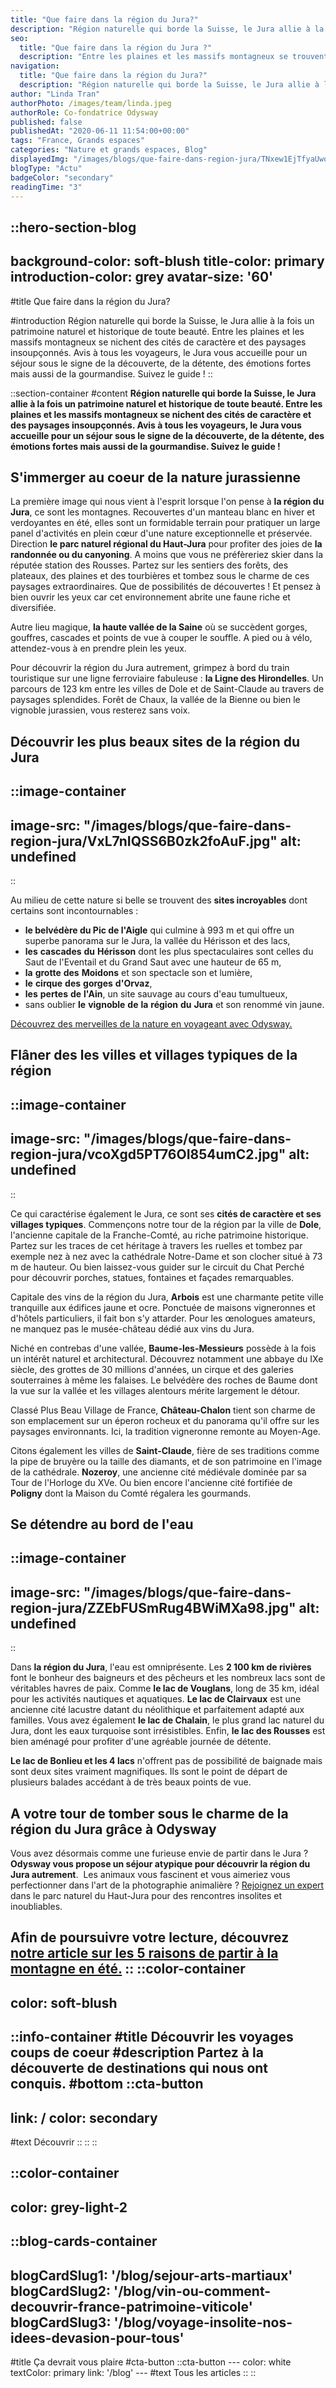 ```yaml
---
title: "Que faire dans la région du Jura?"
description: "Région naturelle qui borde la Suisse, le Jura allie à la fois un patrimoine naturel et historique de toute beauté. Entre les plaines et les massifs montagneux se nichent des cités de caractère et des paysages insoupçonnés. Avis à tous les voyageurs, le Jura vous accueille pour un séjour sous le signe de la découverte, de la détente, des émotions fortes mais aussi de la gourmandise. Suivez le guide !"
seo:
  title: "Que faire dans la région du Jura ?"
  description: "Entre les plaines et les massifs montagneux se trouvent des paysages sublimes insoupçonnés. 5 conseils pour découvrir les secrets du Jura !"
navigation:
  title: "Que faire dans la région du Jura?"
  description: "Région naturelle qui borde la Suisse, le Jura allie à la fois un patrimoine naturel et historique de toute beauté. Entre les plaines et les massifs montagneux se nichent des cités de caractère et des paysages insoupçonnés. Avis à tous les voyageurs, le Jura vous accueille pour un séjour sous le signe de la découverte, de la détente, des émotions fortes mais aussi de la gourmandise. Suivez le guide !"
author: "Linda Tran"
authorPhoto: /images/team/linda.jpeg
authorRole: Co-fondatrice Odysway
published: false
publishedAt: "2020-06-11 11:54:00+00:00"
tags: "France, Grands espaces"
categories: "Nature et grands espaces, Blog"
displayedImg: "/images/blogs/que-faire-dans-region-jura/TNxew1EjTfyaUwqLYRO1.jpg"
blogType: "Actu"
badgeColor: "secondary"
readingTime: "3"
---
```


::hero-section-blog
---
background-color: soft-blush
title-color: primary
introduction-color: grey
avatar-size: '60'
---
#title
Que faire dans la région du Jura?

#introduction
Région naturelle qui borde la Suisse, le Jura allie à la fois un patrimoine naturel et historique de toute beauté. Entre les plaines et les massifs montagneux se nichent des cités de caractère et des paysages insoupçonnés. Avis à tous les voyageurs, le Jura vous accueille pour un séjour sous le signe de la découverte, de la détente, des émotions fortes mais aussi de la gourmandise. Suivez le guide !
::

::section-container
#content
**Région naturelle qui borde la Suisse, le Jura allie à la fois un patrimoine naturel et historique de toute beauté. Entre les plaines et les massifs montagneux se nichent des cités de caractère et des paysages insoupçonnés. Avis à tous les voyageurs, le Jura vous accueille pour un séjour sous le signe de la découverte, de la détente, des émotions fortes mais aussi de la gourmandise. Suivez le guide !**

## S'immerger au coeur de la nature jurassienne 

La première image qui nous vient à l'esprit lorsque l'on pense à **la région du Jura**, ce sont les montagnes. Recouvertes d'un manteau blanc en hiver et verdoyantes en été, elles sont un formidable terrain pour pratiquer un large panel d'activités en plein cœur d'une nature exceptionnelle et préservée. Direction **le parc naturel régional du Haut-Jura** pour profiter des joies de **la randonnée ou du canyoning**. A moins que vous ne préfèreriez skier dans la réputée station des Rousses. Partez sur les sentiers des forêts, des plateaux, des plaines et des tourbières et tombez sous le charme de ces paysages extraordinaires. Que de possibilités de découvertes ! Et pensez à bien ouvrir les yeux car cet environnement abrite une faune riche et diversifiée.

Autre lieu magique, **la haute vallée de la Saine** où se succèdent gorges, gouffres, cascades et points de vue à couper le souffle. A pied ou à vélo, attendez-vous à en prendre plein les yeux.

Pour découvrir la région du Jura autrement, grimpez à bord du train touristique sur une ligne ferroviaire fabuleuse : **la Ligne des Hirondelles**. Un parcours de 123 km entre les villes de Dole et de Saint-Claude au travers de paysages splendides. Forêt de Chaux, la vallée de la Bienne ou bien le vignoble jurassien, vous resterez sans voix.

## Découvrir les plus beaux sites de la région du Jura

::image-container
---
image-src: "/images/blogs/que-faire-dans-region-jura/VxL7nIQSS6B0zk2foAuF.jpg"
alt: undefined
---
::

Au milieu de cette nature si belle se trouvent des **sites incroyables** dont certains sont incontournables :

*   **le belvédère du Pic de l'Aigle** qui culmine à 993 m et qui offre un superbe panorama sur le Jura, la vallée du Hérisson et des lacs,
*   **les** **cascades** **du** **Hérisson** dont les plus spectaculaires sont celles du Saut de l'Eventail et du Grand Saut avec une hauteur de 65 m,
*   **la** **grotte** **des** **Moidons** et son spectacle son et lumière,
*   **le** **cirque** **des** **gorges** **d'Orvaz**,
*   **les** **pertes** **de** **l'Ain**, un site sauvage au cours d'eau tumultueux,
*   sans oublier **le** **vignoble** **de** **la** **région** **du** **Jura** et son renommé vin jaune.

[Découvrez des merveilles de la nature en voyageant avec Odysway.](https://odysway.com/thematiques/voyage-nature)

## Flâner des les villes et villages typiques de la région

::image-container
---
image-src: "/images/blogs/que-faire-dans-region-jura/vcoXgd5PT76OI854umC2.jpg"
alt: undefined
---
::

Ce qui caractérise également le Jura, ce sont ses **cités de caractère et ses villages typiques**. Commençons notre tour de la région par la ville de **Dole**, l'ancienne capitale de la Franche-Comté, au riche patrimoine historique. Partez sur les traces de cet héritage à travers les ruelles et tombez par exemple nez à nez avec la cathédrale Notre-Dame et son clocher situé à 73 m de hauteur. Ou bien laissez-vous guider sur le circuit du Chat Perché pour découvrir porches, statues, fontaines et façades remarquables.

Capitale des vins de la région du Jura, **Arbois** est une charmante petite ville tranquille aux édifices jaune et ocre. Ponctuée de maisons vigneronnes et d'hôtels particuliers, il fait bon s'y attarder. Pour les œnologues amateurs, ne manquez pas le musée-château dédié aux vins du Jura.

Niché en contrebas d'une vallée, **Baume-les-Messieurs** possède à la fois un intérêt naturel et architectural. Découvrez notamment une abbaye du IXe siècle, des grottes de 30 millions d'années, un cirque et des galeries souterraines à même les falaises. Le belvédère des roches de Baume dont la vue sur la vallée et les villages alentours mérite largement le détour.

Classé Plus Beau Village de France, **Château-Chalon** tient son charme de son emplacement sur un éperon rocheux et du panorama qu'il offre sur les paysages environnants. Ici, la tradition vigneronne remonte au Moyen-Age.

Citons également les villes de **Saint-Claude**, fière de ses traditions comme la pipe de bruyère ou la taille des diamants, et de son patrimoine en l'image de la cathédrale. **Nozeroy**, une ancienne cité médiévale dominée par sa Tour de l'Horloge du XVe. Ou bien encore l'ancienne cité fortifiée de **Poligny** dont la Maison du Comté régalera les gourmands.

## Se détendre au bord de l'eau

::image-container
---
image-src: "/images/blogs/que-faire-dans-region-jura/ZZEbFUSmRug4BWiMXa98.jpg"
alt: undefined
---
::

Dans **la région du Jura**, l'eau est omniprésente. Les **2 100 km de rivières** font le bonheur des baigneurs et des pêcheurs et les nombreux lacs sont de véritables havres de paix. Comme **le lac de Vouglans**, long de 35 km, idéal pour les activités nautiques et aquatiques. **Le lac de Clairvaux** est une ancienne cité lacustre datant du néolithique et parfaitement adapté aux familles. Vous avez également **le lac de Chalain**, le plus grand lac naturel du Jura, dont les eaux turquoise sont irrésistibles. Enfin, **le lac des Rousses** est bien aménagé pour profiter d'une agréable journée de détente.

**Le lac de Bonlieu et les 4 lacs** n'offrent pas de possibilité de baignade mais sont deux sites vraiment magnifiques. Ils sont le point de départ de plusieurs balades accédant à de très beaux points de vue.

## A votre tour de tomber sous le charme de la région du Jura grâce à Odysway

Vous avez désormais comme une furieuse envie de partir dans le Jura ? **Odysway vous propose un séjour atypique pour découvrir la région du Jura autrement**.  Les animaux vous fascinent et vous aimeriez vous perfectionner dans l'art de la photographie animalière ? [Rejoignez un expert](https://odysway.com/voyages/decouvrez-photo-animaliere-jura?utm_source=Blog&utm_medium=SEO&utm_campaign=Region_Jura) dans le parc naturel du Haut-Jura pour des rencontres insolites et inoubliables.   

Afin de poursuivre votre lecture, découvrez [notre article sur les 5 raisons de partir à la montagne en été.](https://odysway.com/5-raisons-partir-vacances-montagne-ete)
::
::color-container
---
color: soft-blush
---
  ::info-container
  #title
  Découvrir les voyages coups de coeur
  #description
  Partez à la découverte de destinations qui nous ont conquis.
  #bottom
  ::cta-button
  ---
  link: /
  color: secondary
  ---
  #text
  Découvrir
  ::
  ::
::

::color-container
---
color: grey-light-2
---
  ::blog-cards-container
  ---
  blogCardSlug1: '/blog/sejour-arts-martiaux' 
  blogCardSlug2: '/blog/vin-ou-comment-decouvrir-france-patrimoine-viticole' 
  blogCardSlug3: '/blog/voyage-insolite-nos-idees-devasion-pour-tous' 
  ---
  #title
  Ça devrait vous plaire
  #cta-button
    ::cta-button
    ---
    color: white
    textColor: primary
    link: '/blog'
    ---
    #text
    Tous les  articles
    ::
  ::
